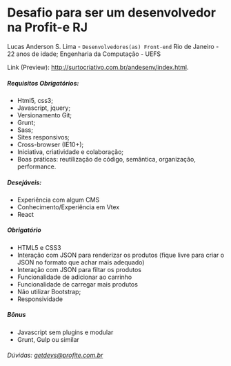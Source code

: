 # Desafio para ser um desenvolvedor na Profit-e RJ

Lucas Anderson S. Lima - `Desenvolvedores(as) Front-end`
Rio de Janeiro - 22 anos de idade;
Engenharia da Computação - UEFS

Link (Preview): http://surtocriativo.com.br/andesenv/index.html.

##### Requisitos Obrigatórios:

* Html5, css3;
* Javascript, jquery;
* Versionamento Git;
* Grunt;
* Sass;
* Sites responsivos;
* Cross-browser (IE10+);
* Iniciativa, criatividade e colaboração;
* Boas práticas: reutilização de código, semântica, organização, performance.

##### Desejáveis:
* Experiência com algum CMS
* Conhecimento/Experiência em Vtex
* React

##### Obrigatório
* HTML5 e CSS3
* Interação com JSON para renderizar os produtos (fique livre para criar o JSON no formato que achar mais adequado)
* Interação com JSON para filtar os produtos
* Funcionalidade de adicionar ao carrinho
* Funcionalidade de carregar mais produtos
* Não utilizar Bootstrap;
* Responsividade

##### Bônus
* Javascript sem plugins e modular
* Grunt, Gulp ou similar

###### Dúvidas: getdevs@profite.com.br
